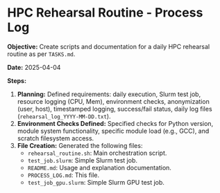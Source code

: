 # HPC Rehearsal Routine - Process Log

**Objective:** Create scripts and documentation for a daily HPC rehearsal routine as per `TASKS.md`.

**Date:** 2025-04-04

**Steps:**

1.  **Planning:** Defined requirements: daily execution, Slurm test job, resource logging (CPU, Mem), environment checks, anonymization (user, host), timestamped logging, success/fail status, daily log files (`rehearsal_log_YYYY-MM-DD.txt`).
2.  **Environment Checks Defined:** Specified checks for Python version, module system functionality, specific module load (e.g., GCC), and scratch filesystem access.
3.  **File Creation:** Generated the following files:
    *   `rehearsal_routine.sh`: Main orchestration script.
    *   `test_job.slurm`: Simple Slurm test job.
    *   `README.md`: Usage and explanation documentation.
    *   `PROCESS_LOG.md`: This file.
    *   `test_job_gpu.slurm`: Simple Slurm GPU test job.
